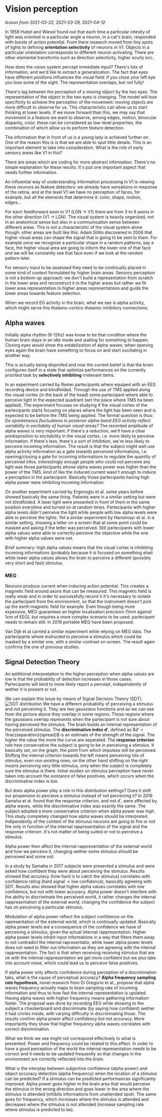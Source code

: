 # Vision perception
*lesson from 2021-03-22, 2021-03-29, 2021-04-12*

In 1958 Hubel and Wiesel found out that each time a particular intesity of light was oriented in a particular angle a neuron, in a cat's brain, responded with bursts of action potential.
From there research moved from tiny spots of lights to defining **orientation selectivity** of neurons in V1. Objects in a particular orientation corresponds to different neuron activating.
There are other elemental transforms such as direction selectivity, higher acuity ecc.

How does the vision system percept immediate input? There's lots of information, and we'd like to extract a generalization. 
The fact that eyes have different positions influences the visual field: if you close your left eye you lose some of the sight. The representation overlaps, but not fully!

There's lag between the perception of a *moving object* by the two eyes. The representation of the object in the two eyes is changing. The model will lose specificity to achieve the perception of the movement: moving objects are more difficult to observe for us. This characteristic can allow us to start thinking at lower levels. If we move forward than this, we may say that movement is a feature we want to observe, among edges, motion, binocular disparity, color, these can be considered as low-level properties, the combination of which allow us to perform feature detection. 

The information that in front of us is a young lady is achieved further on. One of the reason this is is that we are able to spot little details. This is an important element to take into consideration. What is the role of early sensory areas like V1 in this?

There are areas which are coding for more abstract information. There's no simple explanation for these results. It's just one important aspect that needs further information. 

An influential way of understanding information processing in V1 is viewing these neurons as feature detectors: we already have sensations in response of the retina, and at the level V1 we have no perception of faces, for example, but all the elements that determine it: color, shape, motion, edges...

For each feedforward axon to V1 (LGN -> V1) there are from 3 to 9 axons in the other direction (V1 -> LGN).
The visual system is heavily organized, not in an anatomical sense but also in a communication sense between different areas. This is not a characteristic of the visual system alone though: other areas are built like this.
Adam Sillito discovered in 2006 that higher visual areas can shape the signal that is going to be sent to them.
For example once we recognize a particular shape in a random patterns, say a face, the higher visual area are going to inform the lower one of that face and we will be constantly see that face even if we look at the random pattern later.

For sensory input to be assessed they need to be continually placed in some kind of context formulated by higher brain areas.
Sensory perception is not a bottom-up approach: we don't build a representation from scratch in the lower area and reconstruct it in the higher areas but rather we fit lower area representation to higher areas representations and guide the lower areas towards feature selection.

When we record EG activity in the brain, what we see is alpha activity, which might serve this thalamo-cortico-thalamic inhibitory connections.

## Alpha waves
Initially alpha rhythm (8-12hz) was know to be that condition where the human brain stays in an idle mode and waiting for something to happen.
Closing eyes would show the estabilization of alpha waves; when opening eyes again the brain have something to focus on and start oscillating in another way.

This is actually being disprofed and now the current belief is that the brain configures itself in a state that optimize performances on the currently priorited task by **selectively inhibiting** irrelevant items.

In an experiment carried by Romei partecipants where equiped with an EEG recording device and blindfolded. Through the use of TMS applied along the visual cortex (in the back of the head) some partecipant where able to perceive light in the expected quadrant (wrt the place where TMS ha been applied). The experiment focuses on studying if the visual cortex of the partecipants starts focusing on places where the light has been seen and is expected to be before the TMS being applied.
The formal question is thus:
*Do spontaneous fluctuations in posterior alpha-band EEG activity reflect variability in excitabiliy of human visual areas?*
The recorded amplitude of alpha waves is very important: if there's a reduction, we'll have a clear predisposition to excitability in the visual cortex, i.e. more likely to perceive information. If there's less, there's a sort of inhibition, we're less likely to perceive incoming information. The result is that the subject might well use alpha activity information as a gate towards perceived informations, i.e. opening/closing a gate for incoming informations to regulate the quantity of perceived infos.
Interestingly enough people who could not perceive any light was those partecipants whose alpha waves power was higher than the power of the TMS, kind of like the induced current wasn't enough to induce a perception in the partecipant. Basically those partecipants having high alpha power were inhibiting incoming information.

On another experiment carried by Ergenoglu et al. some years before showed basically the same thing. Patients were in a similar setting but were not blindfolded. A laser light were presented in front of them in the same position everytime and turned on at random times.
Partecipants with higher alpha levels didn't perceive the light while people with low alpha levels were able to perceive the lights.
Yet a similar experiment by Hanslmayr et al. in a similar setting, showing a letter on a screen that at some point could be masked and asking if the letter was perceived.
Still partecipants with lower alpha values were able to correctly perceive the objective while the one with higher alpha values were not.

Brief summary: high alpha values means that the visual cortex is inhibiting incoming informations (probably because it is focused on something else) while lower alpha values allows the brain to perceive a different (possibly very short and fast) stimulus.

### MEG
Neurons produce current when inducing action potential. This creates a magnetic field around axons that can be measured.
This magnetic field is really weak and in order to successfully record it it's necessary to isolate the partecipant from the environment, so that the instrument doesn't pick up the earth magnetic field for example.
Even though being more expensive, MEG guarantees an higher localization precision (1mm against 1cm of EEG), but requires a more complex scenario to be used: partecipant needs to remain still.
In 2019 portable MEG have been proposed.

Van Dijk et al carried a similar experiment while relying on MEG data. The partecipants where instructed to perceive a stimulus which could be masked by a similar one, with a similar contrast on screen. The result again confirms the one of previous studies.

## Signal Detection Theory
An additional interpretation to the higher perception when alpha values are low is that the probability of detection increases in those cases. Partecipants will tend to more likely report a perceipt, independently of wether it is present or not.

We can explain this issue by means of Signal Decision Theory (SDT). 
![SDT distribution](res/signal_detection_theory_probabilities.png)
We have a different probability of perceiving a stimulus and not perceiving it. They are two gaussians functions and as we can see from the picture above they overlap in some regions.
Those regions where the gaussians overlap represents when the partecipant is not sure about having perceived the stimulus.
The brain builds an internal representation of the perceived stimulus.
The **discriminative index $d'$**, defined as $d' = \frac{separation}{spread}$ is an estimate of the strength of the signal. The higher the value the more the curve are separated. 
The **response criterion** rule how conservative the subject is going to be in perceiving a stimulus. It basically set, on the graph, the point from which impulses will be perceived.
Shifting the internal criterion towards the left means perceiving lots of stimulus, even non existing ones, on the other hand shifting on the right means perceiving very little stimulus, only when the subject is completely sure the stimulus is there.
Initial studies on stimulus perception have never taken into account the existance of false positives, which occurs when the discriminative index is low.

But does alpha power play a role in this distribution settings? Does it shift our propension to perceive a stimulus instead of not perceiving it?
In 2016 Samaha et al. found that the response criterion, and not $d'$, were affected by alpha waves, while the discriminative index was exactly the same.
The subject adopted a more conservative criterion when alpha power was high.
This study completely changed how alpha waves should be interpreted.
Indipendently of the content of the stimulus neurons are going to fire or not fire only in function of the internal rappresentation of the signal and the response criterion. It's not matter of being suited or not to perceive a stimulus.

Alpha power then affect the internal rappresentation of the external world and how we perceive it, changing wether some stimulus should be perceived and some not.

In a study by Samaha in 2017 subjects were presented a stimulus and were asked how confident they were about perceiving the stimulus.
Results showed that accuracy (how hard is to catch the stimulus) correlates with confidence rating (hard signal -> low confidence), basically agreeing with SDT.
Results also showed that higher alpha values correlates with low confidence, but not with lower accuracy.
Alpha power doesn't interfere with the ability to discriminate the perceived world, it rather changes the internal rappresentation of the external world, changing the confidence the subject has on perceiving a particular stimulus.

Modulation of alpha power reflect the subject confidence on the rapresentation of the external world, which is continually updated.
Basically alpha power levels are a consequence of the confidence we have of perceiving a stimulus, given the actual internal rappresentation.
Higher alpha power levels inhibit input informations in a way that filters them away to not contradict the internal rapresentatio, while lower alpha power levels does not need to filter out information as they are agreeing with the internal rappresentation. The fact is that when receiving receiving stimulus that are ok with the internal rappresentation we get more confident but we also take into account noise, which could lead us to perceive false positives.

If alpha power only affects confidence during perception of a discrimination taks, what is the cause of perceptual accuracy?
**Alpha frequency sampling rate hypothesis**, novel research from Di Gregorio et al., propose that alpha waves frequency actually maps to brain sampling rate of incoming information and thus to how fast the internal representation is updated. Having alpha waves with higher frequency means gathering information faster.
The proposal was done by recording EEG while showing to the subject a checkerboard and discriminate (by saying how confident) wether it had circles inside, with varying difficulty in discriminating those.
The results confirm alpha power affect confidency but not accuracy. More importantly they show that higher frequency alpha waves correlates with correct discrimination.

What we think we see might not correspond effectively to what is presented.
Power and frequency could be related to this effect.
In order to have a good perception of the world the internal representation needs to be correct and it needs to be updated frequently so that changes in the environment are correctly reflected into the brain.

What is the interplay between subjective confidence (alpha power) and object accuracy detection (alpha frequency) when the location of a stimulus can be predicted?
If a stimulus can be predicted performances significantly improved. Alpha power goes higher in the brain area that would perceive the stimulus in the wrong direction and goes lower in the area where the stimulus is attended (inhibits informations from unattended spot). The same goes for frequency, which increases where the stimulus is attended and decreases where the stimulus is not attended (increase sampling rate where stimulus is predicted to be).



